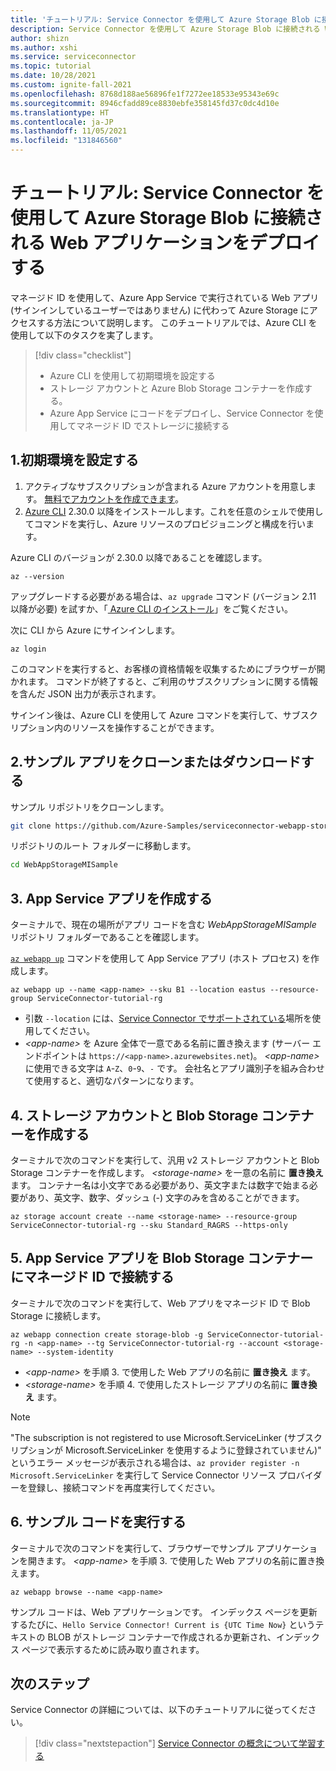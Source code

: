 ```yaml
---
title: 'チュートリアル: Service Connector を使用して Azure Storage Blob に接続される Web アプリケーションをデプロイする'
description: Service Connector を使用して Azure Storage Blob に接続される Web アプリを作成します。
author: shizn
ms.author: xshi
ms.service: serviceconnector
ms.topic: tutorial
ms.date: 10/28/2021
ms.custom: ignite-fall-2021
ms.openlocfilehash: 8768d188ae56896fe1f7272ee18533e95343e69c
ms.sourcegitcommit: 8946cfadd89ce8830ebfe358145fd37c0dc4d10e
ms.translationtype: HT
ms.contentlocale: ja-JP
ms.lasthandoff: 11/05/2021
ms.locfileid: "131846560"
---
```

# <a name="tutorial-deploy-web-application-connected-to-azure-storage-blob-with-service-connector"></a>チュートリアル: Service Connector を使用して Azure Storage Blob に接続される Web アプリケーションをデプロイする

マネージド ID を使用して、Azure App Service で実行されている Web アプリ (サインインしているユーザーではありません) に代わって Azure Storage にアクセスする方法について説明します。 このチュートリアルでは、Azure CLI を使用して以下のタスクを実了します。

> [!div class="checklist"]
> * Azure CLI を使用して初期環境を設定する
> * ストレージ アカウントと Azure Blob Storage コンテナーを作成する。
> * Azure App Service にコードをデプロイし、Service Connector を使用してマネージド ID でストレージに接続する

## <a name="1-set-up-your-initial-environment"></a>1.初期環境を設定する

1. アクティブなサブスクリプションが含まれる Azure アカウントを用意します。 [無料でアカウントを作成できます](https://azure.microsoft.com/free/?ref=microsoft.com&utm_source=microsoft.com&utm_medium=docs&utm_campaign=visualstudio)。
2. <a href="/cli/azure/install-azure-cli" target="_blank">Azure CLI</a> 2.30.0 以降をインストールします。これを任意のシェルで使用してコマンドを実行し、Azure リソースのプロビジョニングと構成を行います。


Azure CLI のバージョンが 2.30.0 以降であることを確認します。

```Azure CLI
az --version
```

アップグレードする必要がある場合は、`az upgrade` コマンド (バージョン 2.11 以降が必要) を試すか、「<a href="/cli/azure/install-azure-cli" target="_blank"> Azure CLI のインストール</a>」をご覧ください。

次に CLI から Azure にサインインします。

```Azure CLI
az login
```

このコマンドを実行すると、お客様の資格情報を収集するためにブラウザーが開かれます。 コマンドが終了すると、ご利用のサブスクリプションに関する情報を含んだ JSON 出力が表示されます。

サインイン後は、Azure CLI を使用して Azure コマンドを実行して、サブスクリプション内のリソースを操作することができます。

## <a name="2-clone-or-download-the-sample-app"></a>2.サンプル アプリをクローンまたはダウンロードする

サンプル リポジトリをクローンします。
```Bash
git clone https://github.com/Azure-Samples/serviceconnector-webapp-storageblob-dotnet.git
```

リポジトリのルート フォルダーに移動します。
```Bash
cd WebAppStorageMISample
```

## <a name="3-create-the-app-service-app"></a>3. App Service アプリを作成する

ターミナルで、現在の場所がアプリ コードを含む *WebAppStorageMISample* リポジトリ フォルダーであることを確認します。

[`az webapp up`](/cli/azure/webapp#az_webapp_up) コマンドを使用して App Service アプリ (ホスト プロセス) を作成します。

```Azure CLI
az webapp up --name <app-name> --sku B1 --location eastus --resource-group ServiceConnector-tutorial-rg
```

- 引数 `--location` には、[Service Connector でサポートされている](concept-region-support.md)場所を使用してください。
-  *\<app-name>* を Azure 全体で一意である名前に置き換えます (サーバー エンドポイントは `https://<app-name>.azurewebsites.net`)。 *\<app-name>* に使用できる文字は `A`-`Z`、`0`-`9`、`-` です。 会社名とアプリ識別子を組み合わせて使用すると、適切なパターンになります。

## <a name="4-create-a-storage-account-and-blob-storage-container"></a>4. ストレージ アカウントと Blob Storage コンテナーを作成する

ターミナルで次のコマンドを実行して、汎用 v2 ストレージ アカウントと Blob Storage コンテナーを作成します。 *\<storage-name>* を一意の名前に **置き換え** ます。 コンテナー名は小文字である必要があり、英文字または数字で始まる必要があり、英文字、数字、ダッシュ (-) 文字のみを含めることができます。

```Azure CLI
az storage account create --name <storage-name> --resource-group ServiceConnector-tutorial-rg --sku Standard_RAGRS --https-only
```


## <a name="5-connect-app-service-app-to-blob-storage-container-with-managed-identity"></a>5. App Service アプリを Blob Storage コンテナーにマネージド ID で接続する

ターミナルで次のコマンドを実行して、Web アプリをマネージド ID で Blob Storage に接続します。

```Azure CLI
az webapp connection create storage-blob -g ServiceConnector-tutorial-rg -n <app-name> --tg ServiceConnector-tutorial-rg --account <storage-name> --system-identity
```

- *\<app-name>* を手順 3. で使用した Web アプリの名前に **置き換え** ます。
- *\<storage-name>* を手順 4. で使用したストレージ アプリの名前に **置き換え** ます。

> [!NOTE]
> "The subscription is not registered to use Microsoft.ServiceLinker (サブスクリプションが Microsoft.ServiceLinker を使用するように登録されていません)" というエラー メッセージが表示される場合は、`az provider register -n Microsoft.ServiceLinker` を実行して Service Connector リソース プロバイダーを登録し、接続コマンドを再度実行してください。 

## <a name="6-run-sample-code"></a>6. サンプル コードを実行する

ターミナルで次のコマンドを実行して、ブラウザーでサンプル アプリケーションを開きます。 *\<app-name>* を手順 3. で使用した Web アプリの名前に置き換えます。

```Azure CLI
az webapp browse --name <app-name> 
```

サンプル コードは、Web アプリケーションです。 インデックス ページを更新するたびに、`Hello Service Connector! Current is {UTC Time Now}` というテキストの BLOB がストレージ コンテナーで作成されるか更新され、インデックス ページで表示するために読み取り直されます。

## <a name="next-steps"></a>次のステップ

Service Connector の詳細については、以下のチュートリアルに従ってください。

> [!div class="nextstepaction"]
> [Service Connector の概念について学習する](./concept-service-connector-internals.md)
